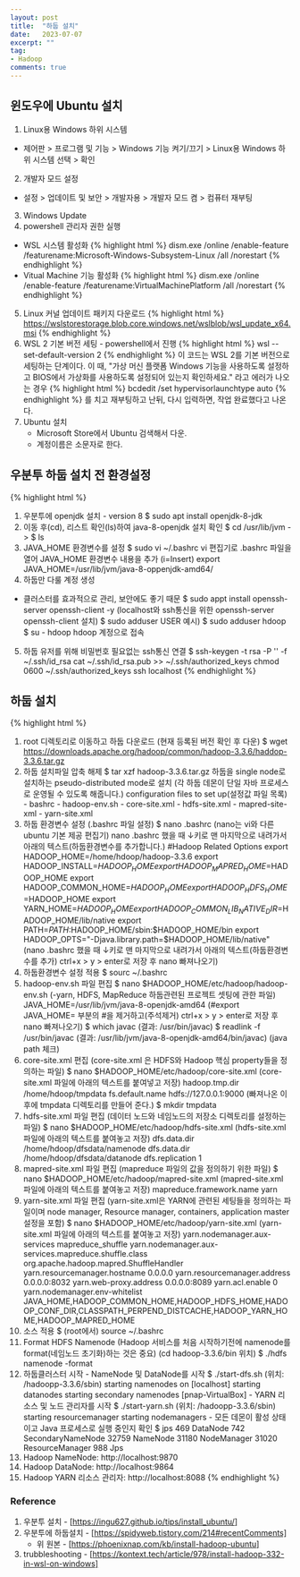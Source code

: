 ```yaml
---
layout: post
title:  "하둡 설치"
date:   2023-07-07
excerpt: ""
tag:
- Hadoop
comments: true
---
```

## 윈도우에 Ubuntu 설치

1. Linux용 Windows 하위 시스템
  - 제어판 > 프로그램 및 기능 > Windows 기능 켜기/끄기 > Linux용 Windows 하위 시스템 선택 > 확인
2. 개발자 모드 설정
  - 설정 > 업데이트 및 보안 > 개발자용 > 개발자 모드 켬 > 컴퓨터 재부팅
3. Windows Update
4. powershell 관리자 권한 실행
  - WSL 시스템 활성화
  {% highlight html %}
    dism.exe /online /enable-feature /featurename:Microsoft-Windows-Subsystem-Linux /all /norestart
  {% endhighlight %}
  - Vitual Machine 기능 활성화
  {% highlight html %}
    dism.exe /online /enable-feature /featurename:VirtualMachinePlatform /all /norestart
  {% endhighlight %}
5. Linux 커널 업데이트 패키지 다운로드
  {% highlight html %}
   https://wslstorestorage.blob.core.windows.net/wslblob/wsl_update_x64.msi
   {% endhighlight %}
7. WSL 2 기본 버전 세팅 - powershell에서 진행
   {% highlight html %}
   wsl --set-default-version 2
   {% endhighlight %}
  이 코드는 WSL 2를 기본 버전으로 세팅하는 단계이다.
  이 때, "가상 머신 플랫폼 Windows 기능을 사용하도록 설정하고 BIOS에서 가상화를 사용하도록 설정되어 있는지 확인하세요." 라고 에러가 나오는 경우
   {% highlight html %} 
   bcdedit /set hypervisorlaunchtype auto
  {% endhighlight %}
  를 치고 재부팅하고 난뒤, 다시 입력하면, 작업 완료했다고 나온다. 
8. Ubuntu 설치
   - Microsoft Store에서 Ubuntu 검색해서 다운.
   - 계정이름은 소문자로 한다.

<!--
{% highlight html %} 
   
  {% endhighlight %}
-->
## 우분투 하둡 설치 전 환경설정

{% highlight html %} 
1. 우분투에 openjdk 설치 - version 8
  $ sudo apt install openjdk-8-jdk
2. 이동 후(cd), 리스트 확인(ls)하여 java-8-openjdk 설치 확인
  $ cd /usr/lib/jvm -> $ ls
3. JAVA_HOME 환경변수를 설정
  $ sudo vi ~/.bashrc
  vi 편집기로 .bashrc 파일을 열어 JAVA_HOME 환경변수 내용을 추가 (i=Insert)
  export JAVA_HOME=/usr/lib/jvm/java-8-oppenjdk-amd64/
4. 하둡만 다룰 계정 생성
  - 클러스터를 효과적으로 관리, 보안에도 좋기 때문
  $ sudo appt install openssh-server openssh-client -y
  (localhost와 ssh통신을 위한 openssh-server openssh-client 설치)
  $ sudo adduser USER
  예시) $ sudo adduser hdoop
  $ su - hdoop
  hdoop 계정으로 접속
5. 하둡 유저를 위해 비밀번호 필요없는 ssh통신 연결
   $ ssh-keygen -t rsa -P '' -f ~/.ssh/id_rsa
   cat ~/.ssh/id_rsa.pub >> ~/.ssh/authorized_keys
   chmod 0600 ~/.ssh/authorized_keys
   ssh localhost
  {% endhighlight %}

## 하둡 설치

{% highlight html %}
  1. root 디렉토리로 이동하고 하둡 다운로드 (현재 등록된 버전 확인 후 다운)
    $ wget https://downloads.apache.org/hadoop/common/hadoop-3.3.6/haddop-3.3.6.tar.gz
  2. 하둡 설치파일 압축 해제
    $ tar xzf hadoop-3.3.6.tar.gz
    하둡을 single node로 설치하는 pseudo-distributed mode로 설치
    (각 하둡 데몬이 단일 자바 프로세스로 운영될 수 있도록 해줍니다.)
    configuration files to set up(설정값 파일 목록)
    - bashrc
    - hadoop-env.sh
    - core-site.xml
    - hdfs-site.xml
    - mapred-site-xml
    - yarn-site.xml
  3. 하둡 환경변수 설정 (.bashrc 파일 설정)
    $ nano .bashrc
    (nano는 vi와 다른 ubuntu 기본 제공 편집기)
    nano .bashrc 했을 때 ↓키로 맨 마지막으로 내려가서 아래의 텍스트(하둡환경변수를 추가합니다.)
    #Hadoop Related Options
    export HADOOP_HOME=/home/hdoop/hadoop-3.3.6
    export HADOOP_INSTALL=$HADOOP_HOME export HADOOP_MAPRED_HOME=$HADOOP_HOME
    export HADOOP_COMMON_HOME=$HADOOP_HOME
    export HADOOP_HDFS_HOME=$HADOOP_HOME
    export YARN_HOME=$HADOOP_HOME
    export HADOOP_COMMON_LIB_NATIVE_DIR=$HADOOP_HOME/lib/native export    PATH=$PATH:$HADOOP_HOME/sbin:$HADOOP_HOME/bin
    export HADOOP_OPTS="-Djava.library.path=$HADOOP_HOME/lib/native"
    (nano .bashrc 했을 때 ↓키로 맨 마지막으로 내려가서 아래의 텍스트(하둡환경변수를 추가) ctrl+x > y > enter로 저장 후 nano 빠져나오기)
  4. 하둡환경변수 설정 적용
    $ sourc ~/.bashrc
  5. hadoop-env.sh 파일 편집
    $ nano $HADOOP_HOME/etc/hadoop/hadoop-env.sh
    (-yarn, HDFS, MapReduce 하둡관련된 프로젝트 셋팅에 관한 파일)
    JAVA_HOME=/usr/lib/jvm/java-8-openjdk-amd64
    (#export JAVA_HOME=  부분의 #을 제거하고(주석제거) ctrl+x > y > enter로 저장 후 nano 빠져나오기)
    $ which javac (결과: /usr/bin/javac)
    $ readlink -f /usr/bin/javac (결과: /usr/lib/jvm/java-8-openjdk-amd64/bin/javac)
    (java path 체크)
  6. core-site.xml 편집 (core-site.xml 은 HDFS와 Hadoop 핵심 property들을 정의하는 파일)
    $ nano $HADOOP_HOME/etc/hadoop/core-site.xml
    (core-site.xml 파일에 아래의 텍스트를 붙여넣고 저장)
    <configuration>
      <property>
        <name>hadoop.tmp.dir</name>
        <value>/home/hdoop/tmpdata</value>
      </property>
      <property>
        <name>fs.default.name</name>
        <value>hdfs://127.0.0.1:9000</value>
      </property>
    </configuration>
    (빠져나온 이후에 tmpdata 디렉토리를 만들어 준다.)
    $ mkdir tmpdata
  7. hdfs-site.xml 파일 편집 (데이터 노드와 네임노드의 저장소 디렉토리를 설정하는 파일)
    $ nano $HADOOP_HOME/etc/hadoop/hdfs-site.xml
    (hdfs-site.xml 파일에 아래의 텍스트를 붙여놓고 저장)
    <configuration>
      <property>
        <name>dfs.data.dir</name>
        <value>/home/hdoop/dfsdata/namenode</value>
      </property>
      <property>
        <name>dfs.data.dir</name>
        <value>/home/hdoop/dfsdata/datanode</value>
      </property>
      <property>
        <name>dfs.replication</name>
        <value>1</value>
      </property>
    </configuration>
  8. mapred-site.xml 파일 편집 (mapreduce 파일의 값을 정의하기 위한 파일)
    $ nano $HADOOP_HOME/etc/hadoop/mapred-site.xml
    (mapred-site.xml 파일에 아래의 텍스트를 붙여놓고 저장)
    <configuration>
      <property>
        <name>mapreduce.framework.name</name>
        <value>yarn</value>
      </property>
    </configuration>
  9. yarn-site.xml 파일 편집 (yarn-site.xml은 YARN에 관련된 세팅들을 정의하는 파일이며 node manager, Resource manager, containers, application master 설정을 포함)
    $ nano $HADOOP_HOME/etc/hadoop/yarn-site.xml
    (yarn-site.xml 파일에 아래의 텍스트를 붙여놓고 저장)
    <configuration>
      <property>
        <name>yarn.nodemanager.aux-services</name>
        <value>mapreduce_shuffle</value>
      </property>
      <property>
        <name>yarn.nodemanager.aux-services.mapreduce.shuffle.class</name>
        <value>org.apache.hadoop.mapred.ShuffleHandler</value>
      </property>
      <property>
        <name>yarn.resourcemanager.hostname</name>
        <value>0.0.0.0</value>
      </property>
      <property>
        <name>yarn.resourcemanager.address</name>
        <value>0.0.0.0:8032</value>
      </property>
      <property>
        <name>yarn.web-proxy.address</name>
        <value>0.0.0.0:8089</value>
      </property>
      <property>
        <name>yarn.acl.enable</name>
        <value>0</value>
      </property>
      <property>
        <name>yarn.nodemanager.env-whitelist</name>
        <value>JAVA_HOME,HADOOP_COMMON_HOME,HADOOP_HDFS_HOME,HADOOP_CONF_DIR,CLASSPATH_PERPEND_DISTCACHE,HADOOP_YARN_HOME,HADOOP_MAPRED_HOME</value>
      </property>
    </configuration>
  10. 소스 적용
    $ (root에서) source ~/.bashrc
  11. Format HDFS Namenode (Hadoop 서비스를 처음 시작하기전에 namenode를 format(네임노드 초기화)하는 것은 중요)
    (cd hadoop-3.3.6/bin 위치)
    $ ./hdfs namenode -format
  12. 하둡클러스터 시작
    - NameNode 및 DataNode를 시작
    $ ./start-dfs.sh
    (위치: /hadoopp-3.3.6/sbin)
    starting namenodes on [localhost]
    starting datanodes
    starting secondary namenodes [pnap-VirtualBox]
    - YARN 리소스 및 노드 관리자를 시작
    $ ./start-yarn.sh
    (위치: /hadoopp-3.3.6/sbin)
    starting resourcemanager
    starting nodemanagers
    - 모든 데몬이 활성 상태이고 Java 프로세스로 실행 중인지 확인
    $ jps
    469 DataNode
    742 SecondaryNameNode
    32759 NameNode
    31180 NodeManager
    31020 ResourceManager
    988 Jps
  13. Hadoop NameNode: http://localhost:9870
  14. Hadoop DataNode: http://localhost:9864
  15. Hadoop YARN 리소스 관리자: http://localhost:8088
{% endhighlight %}

### Reference

1. 우분투 설치 - [https://ingu627.github.io/tips/install_ubuntu/]
2. 우분투에 하둡설치 - [https://spidyweb.tistory.com/214#recentComments]
   - 위 원본 - [https://phoenixnap.com/kb/install-hadoop-ubuntu]
3. trubbleshooting - [https://kontext.tech/article/978/install-hadoop-332-in-wsl-on-windows]

<!-- 

### Body text

Lorem ipsum dolor sit amet, test link adipiscing elit. **This is strong**. Nullam dignissim convallis est. Quisque aliquam.

![Smithsonian Image](https://mmistakes.github.io/minimal-mistakes/images/3953273590_704e3899d5_m.jpg)
{: .image-right}

*This is emphasized*. Donec faucibus. Nunc iaculis suscipit dui. 53 = 125. Water is H2O. Nam sit amet sem. Aliquam libero nisi, imperdiet at, tincidunt nec, gravida vehicula, nisl. The New York Times (That’s a citation). Underline.Maecenas ornare tortor. Donec sed tellus eget sapien fringilla nonummy. Mauris a ante. Suspendisse quam sem, consequat at, commodo vitae, feugiat in, nunc. Morbi imperdiet augue quis tellus.

HTML and CSS are our tools. Mauris a ante. Suspendisse quam sem, consequat at, commodo vitae, feugiat in, nunc. Morbi imperdiet augue quis tellus. Praesent mattis, massa quis luctus fermentum, turpis mi volutpat justo, eu volutpat enim diam eget metus.

### Blockquotes

> Lorem ipsum dolor sit amet, test link adipiscing elit. Nullam dignissim convallis est. Quisque aliquam.

## List Types

### Ordered Lists

1. Item one
   1. sub item one
   2. sub item two
   3. sub item three
2. Item two

### Unordered Lists

* Item one
* Item two
* Item three

## Tables

| Header1 | Header2 | Header3 |
|:--------|:-------:|--------:|
| cell1   | cell2   | cell3   |
| cell4   | cell5   | cell6   |
|----
| cell1   | cell2   | cell3   |
| cell4   | cell5   | cell6   |
|=====
| Foot1   | Foot2   | Foot3
{: rules="groups"}

## Code Snippets

{% highlight css %}
#container {
  float: left;
  margin: 0 -240px 0 0;
  width: 100%;
}
{% endhighlight %}

## Buttons

Make any link standout more when applying the `.btn` class.

{% highlight html %}
<a href="#" class="btn btn-success">Success Button</a>
{% endhighlight %}

<div markdown="0"><a href="#" class="btn">Primary Button</a></div>
<div markdown="0"><a href="#" class="btn btn-success">Success Button</a></div>
<div markdown="0"><a href="#" class="btn btn-warning">Warning Button</a></div>
<div markdown="0"><a href="#" class="btn btn-danger">Danger Button</a></div>
<div markdown="0"><a href="#" class="btn btn-info">Info Button</a></div>

## KBD

You can also use `<kbd>` tag for keyboard buttons.

{% highlight html %}
<kbd>W</kbd><kbd>A</kbd><kbd>S</kbd><kbd>D</kbd>
{% endhighlight %}

Press <kbd>W</kbd><kbd>A</kbd><kbd>S</kbd><kbd>D</kbd> to move your car. **Midtown Maddness!!**

## Notices

**Watch out!** You can also add notices by appending `{: .notice}` to a paragraph.
{: .notice} 
-->
